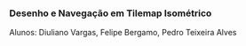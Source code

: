 

### Desenho e Navegação em Tilemap Isométrico

Alunos: Diuliano Vargas, Felipe Bergamo, Pedro Teixeira Alves